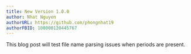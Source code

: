 ```yaml
---
title: New Version 1.0.0
author: Nhat Nguyen
authorURL: https://github.com/phongnhat19
authorFBID: 100000120445767
---
```


This blog post will test file name parsing issues when periods are present.
